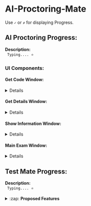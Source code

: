 # AI-Proctoring-Mate

Use <code>&#x2713;</code> or <code>&#x2717;</code> for displaying Progress.

## AI Proctoring Progress:
  
<strong>Description:</strong><br>
<code>
Typing.... &#11088;
</code>

### UI Components:

#### Get Code Window:
<details>
  
- [x] Prompts the candidate for the test code
- [ ] Checks the validity of the code
- [x] Fetchs files of respective code

</details>

#### Get Details Window:
<details>

- [x] Prompts for the name and unique ID of the candidate
- [x] Verifies if the ID format matches the one provided by the Teacher

</details>

#### Show Information Window:
<details>

- [ ] Shows the candidate the information about the test like number of sections and if calculator is allowed
- [ ] Has a timer of 90 second which on lapse starts the test

</details>

#### Main Exam Window:
<details>

- [x] Renders the Questions dynamically
- [ ] The question can be single or multi correct
- [x] Has buttons for each question for navigation directly to the question
- [x] These buttons change color depending on question status
- [x] Has next and previous buttons for navigation
- [x] Has 3 different sections with the ability to give different marking schemes for each section
- [ ] Buttons at the top of UI to change section as well as the through next button of lest question
- [x] Has the option to bookmark question which displays a bookmark over the question button
- [x] Has timer at the top to show remaining time which turns red in the last 20% time
- [x] Has a calculator if the teacher allows one
- [ ] Has the functionality to shuffle order of questions and options if desired
- [ ] Closes automatically after one warning if application switch is detected after a warning
- [x] Records audio and video of the candidate
- [x] Displays a preview of the video being recorded 
- [ ] The video is processed by AI algorithms using parallel computation for speedup
- [ ] Generates a ultrasound pulse and records its amplitude at regular intervals
- [ ] Uploads the response file as well as video files of the candidate
- [ ] Removes unnecessary files

</details>

## Test Mate Progress:

<strong>Description:</strong><br>
<code>
Typing.... &#11088;
</code>

<details>
  
  <summary>:zap: <strong>Proposed Features </strong> </summary>
 
#### 1. Home:

- <code>&#x2713;</code> &nbsp; Landing Page

#### 2. Authentication:

- <code>&#x2713;</code> &nbsp; Registration 
- <code>&#x2713;</code> &nbsp; Login
- <code>&#x2713;</code> &nbsp; Email Activation
- <code>&#x2713;</code> &nbsp; Reset Password via Mail
- <code>&#x2713;</code> &nbsp; Logout

#### 3. Dashboard:

- <code>[-]</code> &nbsp; Create Dashboard
- <code>[-]</code> &nbsp; Create Quiz
  
  <ul>
   <li><code>[-]</code> &nbsp; Configurations Page</li> 
   <li><code>[-]</code> &nbsp; Dynamic Section's Page</li>
   <li><code>[-]</code> &nbsp; Uniques Code Display Page</li> 
  </ul>
  

- <code>[-]</code> &nbsp; Stats Cards
- <code>[-]</code> &nbsp; Stats Plot
- <code>[-]</code> &nbsp; Activity Timeline
- <code>[-]</code> &nbsp; Quizzes Created
- <code>[-]</code> &nbsp; Responses Received

#### 4. Feedback & Contact Us:

- <code>[-]</code> &nbsp; Reach Us Form
- <code>[-]</code> &nbsp; Feedback Form

</details>

